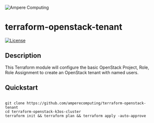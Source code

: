 ![Ampere Computing](https://avatars2.githubusercontent.com/u/34519842?s=400&u=1d29afaac44f477cbb0226139ec83f73faefe154&v=4)

# terraform-openstack-tenant

[![License](https://img.shields.io/badge/License-Apache%202.0-blue.svg)](https://opensource.org/licenses/Apache-2.0)

## Description

This Terraform module will configure the basic OpenStack Project, Role, Role Assignment to create an OpenStack tenant with named users.


## Quickstart

```

git clone https://github.com/amperecomputing/terraform-openstack-tenant
cd terraform-openstack-k3os-cluster
terraform init && terraform plan && terraform apply -auto-approve
